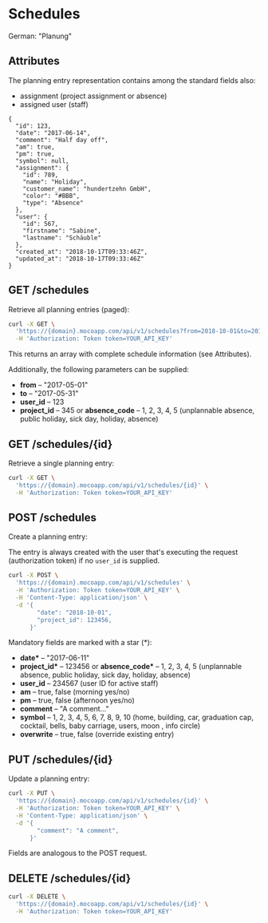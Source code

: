 # Schedules

German: "Planung"

## Attributes

The planning entry representation contains among the standard fields also:

- assignment (project assignment or absence)
- assigned user (staff)

```json5
{
  "id": 123,
  "date": "2017-06-14",
  "comment": "Half day off",
  "am": true,
  "pm": true,
  "symbol": null,
  "assignment": {
    "id": 789,
    "name": "Holiday",
    "customer_name": "hundertzehn GmbH",
    "color": "#BBB",
    "type": "Absence"
  },
  "user": {
    "id": 567,
    "firstname": "Sabine",
    "lastname": "Schäuble"
  },
  "created_at": "2018-10-17T09:33:46Z",
  "updated_at": "2018-10-17T09:33:46Z"
}
```

## GET /schedules

Retrieve all planning entries (paged):

```bash
curl -X GET \
  'https://{domain}.mocoapp.com/api/v1/schedules?from=2018-10-01&to=2018-10-31' \
  -H 'Authorization: Token token=YOUR_API_KEY'
```

This returns an array with complete schedule information (see Attributes).

Additionally, the following parameters can be supplied:

- **from** – "2017-05-01"
- **to** – "2017-05-31"
- **user_id** – 123
- **project_id** – 345 or **absence_code** – 1, 2, 3, 4, 5 (unplannable absence, public holiday, sick day, holiday, absence)

## GET /schedules/{id}

Retrieve a single planning entry:

```bash
curl -X GET \
  'https://{domain}.mocoapp.com/api/v1/schedules/{id}' \
  -H 'Authorization: Token token=YOUR_API_KEY'
```

## POST /schedules

Create a planning entry:

The entry is always created with the user that's executing the request (authorization token) if no `user_id` is supplied.

```bash
curl -X POST \
  'https://{domain}.mocoapp.com/api/v1/schedules' \
  -H 'Authorization: Token token=YOUR_API_KEY' \
  -H 'Content-Type: application/json' \
  -d '{
        "date": "2018-10-01",
        "project_id": 123456,
      }'
```

Mandatory fields are marked with a star (\*):

- **date\*** – "2017-06-11"
- **project_id\*** – 123456 or **absence_code\*** – 1, 2, 3, 4, 5 (unplannable absence, public holiday, sick day, holiday, absence)
- **user_id** – 234567 (user ID for active staff)
- **am** – true, false (morning yes/no)
- **pm** – true, false (afternoon yes/no)
- **comment** – "A comment..."
- **symbol** – 1, 2, 3, 4, 5, 6, 7, 8, 9, 10 (home, building, car, graduation cap, cocktail, bells, baby carriage, users, moon , info circle)
- **overwrite** – true, false (override existing entry)

## PUT /schedules/{id}

Update a planning entry:

```bash
curl -X PUT \
  'https://{domain}.mocoapp.com/api/v1/schedules/{id}' \
  -H 'Authorization: Token token=YOUR_API_KEY' \
  -H 'Content-Type: application/json' \
  -d '{
        "comment": "A comment",
      }'
```

Fields are analogous to the POST request.

## DELETE /schedules/{id}

```bash
curl -X DELETE \
  'https://{domain}.mocoapp.com/api/v1/schedules/{id}' \
  -H 'Authorization: Token token=YOUR_API_KEY'
```
